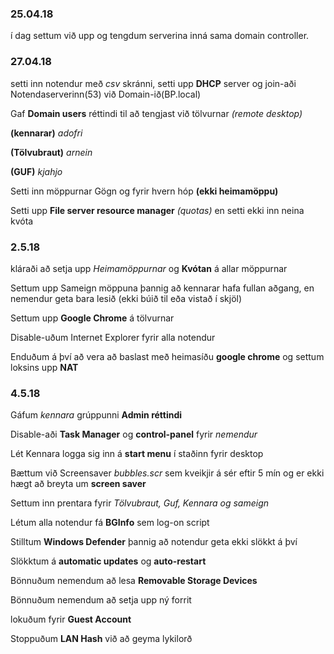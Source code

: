 ### 25.04.18

í dag settum við upp og tengdum serverina inná sama domain controller.

### 27.04.18

setti inn notendur með *csv* skránni, setti upp **DHCP** server og join-aði Notendaserverinn(53) við Domain-ið(BP.local)
	   
   Gaf **Domain users** réttindi til að tengjast við tölvurnar *(remote desktop)*

   **(kennarar)** *adofri*
								       
   **(Tölvubraut)** *arnein*
								       
   **(GUF)** *kjahjo*
								       
   Setti inn möppurnar Gögn og fyrir hvern hóp **(ekki heimamöppu)**
  
   Setti upp **File server resource manager** *(quotas)* en setti ekki inn neina kvóta
   
   
### 2.5.18 

kláraði að setja upp *Heimamöppurnar* og **Kvótan** á allar möppurnar

Settum upp Sameign möppuna þannig að kennarar hafa fullan aðgang, en nemendur geta bara lesið (ekki búið til eða vistað í skjöl)

Settum upp **Google Chrome** á tölvurnar

Disable-uðum Internet Explorer fyrir alla notendur

Enduðum á því að vera að baslast með heimasíðu **google chrome** og settum loksins upp **NAT**

### 4.5.18

Gáfum *kennara* grúppunni **Admin réttindi**

Disable-aði **Task Manager** og **control-panel** fyrir *nemendur*

Lét Kennara logga sig inn á **start menu** í staðinn fyrir desktop

Bættum við Screensaver *bubbles.scr* sem kveikjir á sér eftir 5 mín og er ekki hægt að breyta um **screen saver**

Settum inn prentara fyrir *Tölvubraut, Guf, Kennara og sameign*

Létum alla notendur fá **BGInfo** sem log-on script

Stilltum **Windows Defender** þannig að notendur geta ekki slökkt á því

Slökktum á **automatic updates** og **auto-restart**

Bönnuðum nemendum að lesa **Removable Storage Devices**

Bönnuðum nemendum að setja upp ný forrit

lokuðum fyrir **Guest Account**

Stoppuðum **LAN Hash** við að geyma lykilorð
